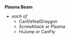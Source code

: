 ﻿**Plasma Beam**

- *each of*
  - CanDefeatDraygon
  - ScrewAttack *or* Plasma
  - HiJump *or* CanFly
